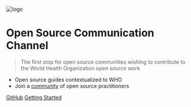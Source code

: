 ![logo](/images/h-logo-blue.svg ':no-zoom')

# Open Source Communication Channel

> The first stop for open source communities wishing to contribute to the World Health Organization open source work

- Open source guides contextualized to WHO
- Join a [community](https://github.com/WorldHealthOrganization/open-source-communication-channel/discussions) of open source practitioners

[GitHub](https://github.com/WorldHealthOrganization/open-source-communication-channel)
[Getting Started](#world-health-organization-open-source-communication-channel)
